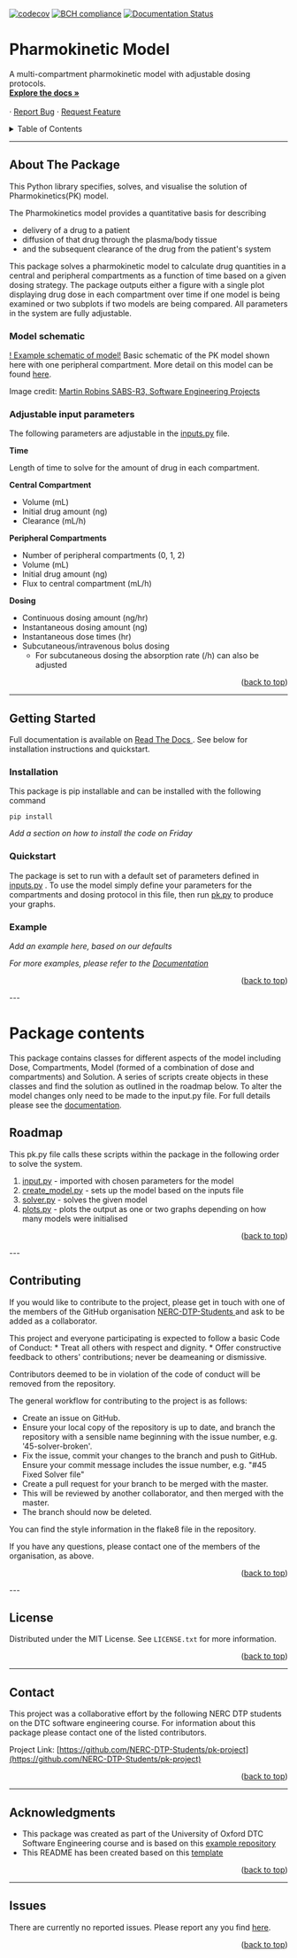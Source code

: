 [![codecov](https://codecov.io/gh/NERC-DTP-Students/pk-project/branch/master/graph/badge.svg?token=BHAWWQXNQP)](https://codecov.io/gh/NERC-DTP-Students/pk-project)
[![BCH compliance](https://bettercodehub.com/edge/badge/kyubird/pk-project?branch=master)](https://bettercodehub.com/)
[![Documentation Status](https://readthedocs.org/projects/pharmokinetic-model/badge/?version=latest)](https://pharmokinetic-model.readthedocs.io/en/latest/?badge=latest)
<div id="top"></div>




 

# Pharmokinetic Model

<p>
    A multi-compartment pharmokinetic model with adjustable dosing protocols.
    <br />
    <a href="https://github.com/NERC-DTP-Students/pk-project"><strong>Explore the docs »</strong></a>
    <br />
    <br />
    ·
    <a href="https://github.com/NERC-DTP-Students/pk-project/issues">Report Bug</a>
    ·
    <a href="https://github.com/NERC-DTP-Students/pk-project/issues">Request Feature</a>
  </p>
</div>



<!-- TABLE OF CONTENTS alter this when readme is finalised -->
<details>
  <summary>Table of Contents</summary>
  <ol>
    <li>
      <a href="#about-the-package">About The Package</a>
    </li>
    <li>
      <a href="#getting-started">Getting Started</a>
      <ul>
        <li><a href="#installation">Installation</a></li>
        <li><a href="#quickstart">Quickstart</a></li>
        <li><a href="#Example">Example</a></li>
      </ul>
    </li>
    <li><a href="#package-contents">Package Contents</a></li>
    <ul>
        <li><a href="#roadmap">Roadmap</a></li>
    </ul>
    <li><a href="#contributing">Contributing</a></li> 
    <li><a href="#license">License</a></li>
    <li><a href="#contact">Contact</a></li>
    <li><a href="#acknowledgments">Acknowledgments</a></li>
    <li><a href="#issues">Issues</a></li>
  </ol>
</details>


---
<!-- ABOUT THE PROJECT -->
## About The Package

This Python library specifies, solves, and visualise the solution of Pharmokinetics(PK) model. 

The Pharmokinetics model provides a quantitative basis for describing
- delivery of a drug to a patient
- diffusion of that drug through the plasma/body tissue
- and the subsequent clearance of the drug from the patient's system 

This package solves a pharmokinetic model to calculate drug quantities in a central and peripheral compartments as a function of time based on a given dosing strategy. The package outputs either a figure with a single plot displaying drug dose in each compartment over time if one model is being examined or two subplots if two models are being compared. All parameters in the system are fully adjustable. 

### Model schematic
[! Example schematic of model!](pk2.svg)
Basic schematic of the PK model shown here with one peripheral compartment. More detail on this model can be found <a href='https://sabs-r3.github.io/software-engineering-projects/01-introduction/index.html'>here</a>. 

Image credit: <a href='https://github.com/SABS-R3/software-engineering-projects'> Martin Robins SABS-R3, Software Engineering Projects </a> 

### Adjustable input parameters
The following parameters are adjustable in the <a href='https://github.com/NERC-DTP-Students/pk-project/tree/master/pkmodel/inputs.py'>inputs.py</a> file.


**Time**

Length of time to solve for the amount of drug in each compartment.

**Central Compartment**
+ Volume (mL)
+ Initial drug amount (ng)
+ Clearance (mL/h)

**Peripheral Compartments**
+ Number of peripheral compartments (0, 1, 2)
+ Volume (mL)
+ Initial drug amount (ng)
+ Flux to central compartment (mL/h)

**Dosing**
+ Continuous dosing amount (ng/hr)
+ Instantaneous dosing amount (ng)
+ Instantaneous dose times (hr)
+ Subcutaneous/intravenous bolus dosing
    + For subcutaneous dosing the absorption rate (/h) can also be adjusted

<p align="right">(<a href="#top">back to top</a>)</p>




---

<!-- GETTING STARTED -->
## Getting Started
Full documentation is available on <a href='https://pharmokinetic-model.readthedocs.io/en/latest/'>Read The Docs </a>. See below for installation instructions and quickstart.
<!-- Installation-->
### Installation
This package is pip installable and can be installed with the following command  

`pip install `

_Add a section on how to install the code on Friday_
   





<!-- USAGE EXAMPLES -->
### Quickstart

The package is set to run with a default set of parameters defined in <a href='https://github.com/NERC-DTP-Students/pk-project/tree/master/pkmodel/inputs.py'>inputs.py</a> . To use the model simply define your parameters for the compartments and dosing protocol in this file, then run <a href='https://github.com/NERC-DTP-Students/pk-project/tree/master/pkmodel/pk.py'>pk.py</a> to produce your graphs.

### Example
_Add an example here, based on our defaults_

_For more examples, please refer to the [Documentation](https://pharmokinetic-model.readthedocs.io/en/latest/)_

<p align="right">(<a href="#top">back to top</a>)</p>
---


# Package contents

This package contains classes for different aspects of the model including Dose, Compartments, Model (formed of a combination of dose and compartments) and Solution. A series of scripts create objects in these classes and find the solution as outlined in the roadmap below. To alter the model changes only need to be made to the input.py file.
For full details please see the <a href='https://pharmokinetic-model.readthedocs.io/en/latest/'>documentation</a>. 

## Roadmap

This pk.py file calls these scripts within the package in the following order to solve the system.
1. <a href='https://github.com/NERC-DTP-Students/pk-project/tree/master/pkmodel/input.py'>input.py</a> - imported with chosen parameters for the model
2. <a href='https://github.com/NERC-DTP-Students/pk-project/tree/master/pkmodel/create_model.py'>create_model.py</a>  - sets up the model based on the inputs file
3. <a href='https://github.com/NERC-DTP-Students/pk-project/tree/master/pkmodel/solver.py'>solver.py</a> - solves the given model
4. <a href='https://github.com/NERC-DTP-Students/pk-project/tree/master/pkmodel/plots.py'>plots.py</a> - plots the output as one or two graphs depending on how many models were initialised



<p align="right">(<a href="#top">back to top</a>)</p>
---

## Contributing

If you would like to contribute to the project, please get in touch with one of the members of the GitHub organisation <a href="https://github.com/NERC-DTP-Students/people">NERC-DTP-Students </a> and ask to be added as a collaborator.

This project and everyone participating is expected to follow a basic Code of Conduct:
    * Treat all others with respect and dignity.
    * Offer constructive feedback to others' contributions; never be deameaning or dismissive.

Contributors deemed to be in violation of the code of conduct will be removed from the repository.

The general workflow for contributing to the project is as follows:
+ Create an issue on GitHub.
+ Ensure your local copy of the repository is up to date, and branch the repository with a sensible name beginning with the issue number, e.g. '45-solver-broken'.
+ Fix the issue, commit your changes to the branch and push to GitHub. Ensure your commit message includes the issue number, e.g. "#45 Fixed Solver file"
+ Create a pull request for your branch to be merged with the master.
+ This will be reviewed by another collaborator, and then merged with the master.
+ The branch should now be deleted.

You can find the style information in the flake8 file in the repository.

If you have any questions, please contact one of the members of the organisation, as above.

<p align="right">(<a href="#top">back to top</a>)</p>
---
<!-- LICENSE -->

## License

Distributed under the MIT License. See `LICENSE.txt` for more information.

<p align="right">(<a href="#top">back to top</a>)</p>

---


<!-- CONTACT -->
## Contact

This project was a collaborative effort by the following NERC DTP students on the DTC software engineering course. For information about this package please contact one of the listed contributors.


Project Link: [https://github.com/NERC-DTP-Students/pk-project](https://github.com/NERC-DTP-Students/pk-project)

<p align="right">(<a href="#top">back to top</a>)</p>

---

<!-- ACKNOWLEDGMENTS -->
## Acknowledgments

* This package was created as part of the University of Oxford DTC Software Engineering course and is based on this <a href='https://github.com/SABS-R3/software-engineering-projects-pk'> example repository </a>
* This README has been created based on this <a href='https://github.com/othneildrew/Best-README-Template/blob/master/BLANK_README.md'> template</a>

<p align="right">(<a href="#top">back to top</a>)</p>


---
<!-- Bugs -->

## Issues

There are currently no reported issues. Please report any you find <a href="https://github.com/NERC-DTP-Students/pk-project/issues">here</a>.



<p align="right">(<a href="#top">back to top</a>)</p>

